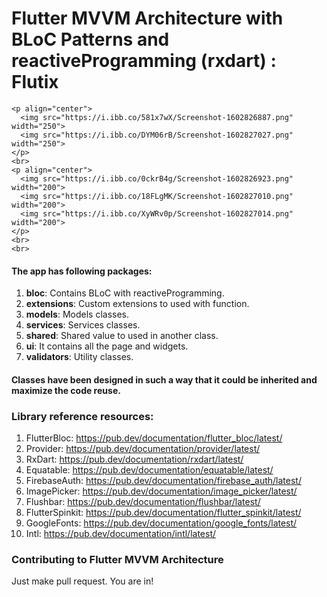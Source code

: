 # Flutter MVVM Architecture with BLoC Patterns and reactiveProgramming (rxdart) : Flutix
```
<p align="center">
  <img src="https://i.ibb.co/581x7wX/Screenshot-1602826887.png" width="250">
  <img src="https://i.ibb.co/DYM06rB/Screenshot-1602827027.png" width="250">
</p>
<br>
<p align="center">
  <img src="https://i.ibb.co/0ckrB4g/Screenshot-1602826923.png" width="200">
  <img src="https://i.ibb.co/18FLgMK/Screenshot-1602827010.png" width="200">
  <img src="https://i.ibb.co/XyWRv0p/Screenshot-1602827014.png" width="200">
</p>
<br>
<br>
```

#### The app has following packages:
1. **bloc**: Contains BLoC with reactiveProgramming.
2. **extensions**: Custom extensions to used with function.
3. **models**: Models classes.
4. **services**: Services classes.
5. **shared**: Shared value to used in another class.
4. **ui**: It contains all the page and widgets.
4. **validators**: Utility classes.

#### Classes have been designed in such a way that it could be inherited and maximize the code reuse.

### Library reference resources:
1. FlutterBloc: https://pub.dev/documentation/flutter_bloc/latest/
2. Provider: https://pub.dev/documentation/provider/latest/
3. RxDart: https://pub.dev/documentation/rxdart/latest/
4. Equatable: https://pub.dev/documentation/equatable/latest/
5. FirebaseAuth: https://pub.dev/documentation/firebase_auth/latest/
7. ImagePicker: https://pub.dev/documentation/image_picker/latest/
8. Flushbar: https://pub.dev/documentation/flushbar/latest/
9. FlutterSpinkit: https://pub.dev/documentation/flutter_spinkit/latest/
10. GoogleFonts: https://pub.dev/documentation/google_fonts/latest/
11. Intl: https://pub.dev/documentation/intl/latest/

### Contributing to Flutter MVVM Architecture
Just make pull request. You are in!
